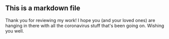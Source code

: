 ## This is a markdown file
Thank you for reviewing my work! I hope you (and your loved ones) are hanging in there with all the coronavirus stuff that's been going on. Wishing you well.